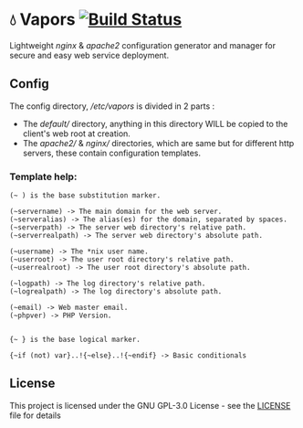 # :droplet: Vapors [![Build Status](https://travis-ci.org/Nurrl/vapors.svg?branch=develop)](https://travis-ci.org/Nurrl/vapors)

Lightweight *nginx* & *apache2* configuration generator and manager for secure and easy web service deployment.

## Config

The config directory, */etc/vapors* is divided in 2 parts :
  * The *default/* directory,
anything in this directory WILL be copied to the client's web root at creation.
  * The *apache2/* & *nginx/* directories,
which are same but for different http servers, these contain configuration templates.

### Template help:
```
(~ ) is the base substitution marker.
  
(~servername) -> The main domain for the web server.
(~serveralias) -> The alias(es) for the domain, separated by spaces.
(~serverpath) -> The server web directory's relative path.
(~serverrealpath) -> The server web directory's absolute path.
  
(~username) -> The *nix user name.
(~userroot) -> The user root directory's relative path.
(~userrealroot) -> The user root directory's absolute path.
  
(~logpath) -> The log directory's relative path.
(~logrealpath) -> The log directory's absolute path.

(~email) -> Web master email.
(~phpver) -> PHP Version.
  
  
{~ } is the base logical marker.
  
{~if (not) var}..!{~else}..!{~endif} -> Basic conditionals
```

## License

This project is licensed under the GNU GPL-3.0 License - see the [LICENSE](LICENSE) file for details
